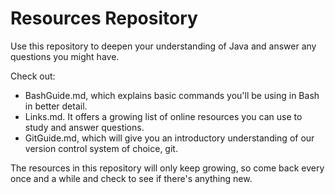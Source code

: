 # Resources Repository
Use this repository to deepen your understanding of Java and answer any questions you might have.

Check out:
- BashGuide.md, which explains basic commands you'll be using in Bash in better detail.
- Links.md. It offers a growing list of online resources you can use to study and answer questions.
- GitGuide.md, which will give you an introductory understanding of our version control system of choice, git.

The resources in this repository will only keep growing, so come back every once and a while and check to see if there's anything new.
